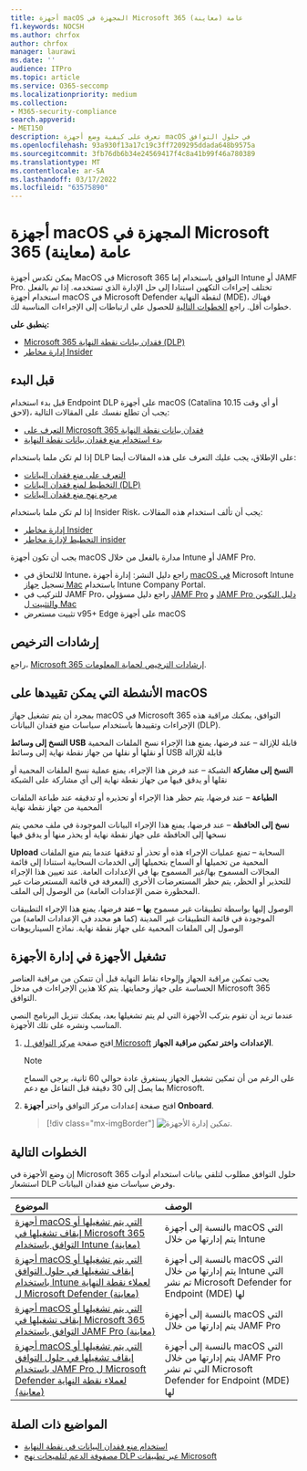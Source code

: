 ```yaml
---
title: أجهزة macOS المجهزة في Microsoft 365 عامة (معاينة)
f1.keywords: NOCSH
ms.author: chrfox
author: chrfox
manager: laurawi
ms.date: ''
audience: ITPro
ms.topic: article
ms.service: O365-seccomp
ms.localizationpriority: medium
ms.collection:
- M365-security-compliance
search.appverid:
- MET150
description: تعرف على كيفية وضع أجهزة macOS في حلول التوافق
ms.openlocfilehash: 93a930f13a17c19c3ff7209295ddada648b9575a
ms.sourcegitcommit: 3fb76db6b34e24569417f4c8a41b99f46a780389
ms.translationtype: MT
ms.contentlocale: ar-SA
ms.lasthandoff: 03/17/2022
ms.locfileid: "63575890"
---
```

# <a name="onboard-macos-devices-into-microsoft-365-overview-preview"></a>أجهزة macOS المجهزة في Microsoft 365 عامة (معاينة)

يمكن تكدس أجهزة MacOS في Microsoft 365 التوافق باستخدام إما Intune أو JAMF Pro. تختلف إجراءات التكهين استنادا إلى حل الإدارة الذي تستخدمه. إذا تم بالفعل استخدام أجهزة macOS في Microsoft Defender لنقطة النهاية (MDE)، فهناك خطوات أقل. راجع [الخطوات التالية](#next-steps) للحصول على ارتباطات إلى الإجراءات المناسبة لك.

**ينطبق على:**

- [Microsoft 365 فقدان بيانات نقطة النهاية (DLP)](./endpoint-dlp-learn-about.md)
- [إدارة مخاطر Insider](insider-risk-management.md#learn-about-insider-risk-management-in-microsoft-365)

## <a name="before-you-begin"></a>قبل البدء

قبل بدء استخدام Endpoint DLP على أجهزة macOS (Catalina 10.15 أو أي وقت لاحق)، يجب أن تطلع نفسك على المقالات التالية:

- [التعرف على Microsoft 365 فقدان بيانات نقطة النهاية](endpoint-dlp-learn-about.md#learn-about-microsoft-365-endpoint-data-loss-prevention)
- [بدء استخدام منع فقدان بيانات نقطة النهاية](endpoint-dlp-getting-started.md#get-started-with-endpoint-data-loss-prevention)

إذا لم تكن ملما باستخدام DLP على الإطلاق، يجب عليك التعرف على هذه المقالات أيضا:

- [التعرف على منع فقدان البيانات](dlp-learn-about-dlp.md#learn-about-data-loss-prevention)
- [التخطيط لمنع فقدان البيانات (DLP)](dlp-overview-plan-for-dlp.md#plan-for-data-loss-prevention-dlp)
- [مرجع نهج منع فقدان البيانات](dlp-policy-reference.md#data-loss-prevention-policy-reference)

إذا لم تكن ملما باستخدام Insider Risk، يجب أن تألف استخدام هذه المقالات:

 - [إدارة مخاطر Insider](insider-risk-management.md#learn-about-insider-risk-management-in-microsoft-365)
 - [التخطيط لإدارة مخاطر insider](insider-risk-management-plan.md#plan-for-insider-risk-management)

يجب أن تكون أجهزة macOS مدارة بالفعل من خلال Intune أو JAMF Pro.
 
- للالتحاق في Intune، راجع دليل النشر: إدارة أجهزة [macOS في](/mem/intune/fundamentals/deployment-guide-platform-macos) Microsoft Intune تسجيل [جهاز Mac](/mem/intune/user-help/enroll-your-device-in-intune-macos-cp) باستخدام Intune Company Portal. 
- للتركيب في JAMF Pro، راجع دليل مسؤولي [JAMF Pro](https://www.jamf.com/resources/product-documentation/jamf-pro-administrators-guide/) و [JAMF Pro دليل التكوين والتثبيت ل Mac](https://www.jamf.com/resources/product-documentation/jamf-pro-installation-guide-for-mac/)
- تثبيت مستعرض v95+ Edge على أجهزة macOS 

## <a name="licensing-guidance"></a>إرشادات الترخيص

راجع، [Microsoft 365 إرشادات الترخيص لحماية المعلومات](/office365/servicedescriptions/microsoft-365-service-descriptions/microsoft-365-tenantlevel-services-licensing-guidance/microsoft-365-security-compliance-licensing-guidance#information-protection-data-loss-prevention-for-exchange-online-sharepoint-online-and-onedrive-for-business).

## <a name="activities-that-can-be-restricted-on-macos"></a>الأنشطة التي يمكن تقييدها على macOS 

بمجرد أن يتم تشغيل جهاز macOS في Microsoft 365 التوافق، يمكنك مراقبة هذه الإجراءات وتقييدها باستخدام سياسات منع فقدان البيانات (DLP).

**النسخ إلى وسائط USB** قابلة للإزالة – عند فرضها، يمنع هذا الإجراء نسخ الملفات المحمية أو نقلها أو نقلها من جهاز نقطة نهاية إلى وسائط USB قابلة للإزالة 

**النسخ إلى مشاركة** الشبكة – عند فرض هذا الإجراء، يمنع عملية نسخ الملفات المحمية أو نقلها أو يدقق فيها من جهاز نقطة نهاية إلى أي مشاركة على الشبكة 

**الطباعة** – عند فرضها، يتم حظر هذا الإجراء أو تحذيره أو تدقيقه عند طباعة الملفات المحمية من جهاز نقطة نهاية 

**نسخ إلى الحافظة** – عند فرضها، يمنع هذا الإجراء البيانات الموجودة في ملف محمي يتم نسخها إلى الحافظة على جهاز نقطة نهاية أو يحذر منها أو يدقق فيها 

**Upload** السحابة – تمنع عمليات الإجراء هذه أو تحذر أو تدققها عندما يتم منع الملفات المحمية من تحميلها أو السماح بتحميلها إلى الخدمات السحابية استنادا إلى قائمة المجالات المسموح بها/غير المسموح بها في الإعدادات العامة. عند تعيين هذا الإجراء للتحذير أو الحظر، يتم حظر المستعرضات الأخرى (المعرفة في قائمة المستعرضات غير المحظورة ضمن الإعدادات العامة) من الوصول إلى الملف. 

الوصول إليها بواسطة تطبيقات غير مسموح **بها – عند** فرضها، يمنع هذا الإجراء التطبيقات الموجودة في قائمة التطبيقات غير المدينة (كما هو محدد في الإعدادات العامة) من الوصول إلى الملفات المحمية على جهاز نقطة نهاية. نماذج السيناريوهات 

## <a name="onboarding-devices-into-device-management"></a>تشغيل الأجهزة في إدارة الأجهزة

يجب تمكين مراقبة الجهاز وإلوحاء نقاط النهاية قبل أن تتمكن من مراقبة العناصر الحساسة على جهاز وحمايتها. يتم كلا هذين الإجراءات في مدخل Microsoft 365 التوافق.

عندما تريد أن تقوم بتركب الأجهزة التي لم يتم تشغيلها بعد، يمكنك تنزيل البرنامج النصي المناسب ونشره على تلك الأجهزة. <!--Follow the [Onboarding devices procedure](endpoint-dlp-getting-started.md#onboarding-devices).-->

<!--If you already have devices onboarded into [Microsoft Defender for Endpoint](/windows/security/threat-protection/), they will already appear in the managed devices list.-->

1. افتح صفحة [مركز التوافق ل Microsoft](https://compliance.microsoft.com) **الإعدادات** **واختر تمكين مراقبة الجهاز**.

   > [!NOTE]
   > على الرغم من أن تمكين تشغيل الجهاز يستغرق عادة حوالي 60 ثانية، يرجى السماح بما يصل إلى 30 دقيقة قبل التفاعل مع دعم Microsoft.

2. افتح صفحة إعدادات مركز التوافق واختر **أجهزة Onboard**.

   > [!div class="mx-imgBorder"]
   > ![تمكين إدارة الأجهزة.](../media/endpoint-dlp-learn-about-1-enable-device-management.png)

## <a name="next-steps"></a>الخطوات التالية

إن وضع الأجهزة في Microsoft 365 حلول التوافق مطلوب لتلقي بيانات استخدام أدوات استشعار DLP وفرض سياسات منع فقدان البيانات. 

الموضوع | الوصف
:---|:---
|[أجهزة macOS التي يتم تشغيلها أو إيقاف تشغيلها في Microsoft 365 التوافق باستخدام Intune (معاينة)](device-onboarding-offboarding-macos-intune.md#onboard-and-offboard-macos-devices-into-microsoft-365-compliance-solutions-using-intune-preview)|بالنسبة إلى أجهزة macOS التي يتم إدارتها من خلال Intune
|[أجهزة macOS التي يتم تشغيلها أو إيقاف تشغيلها في حلول التوافق باستخدام Intune لعملاء نقطة النهاية ل Microsoft Defender (معاينة)](device-onboarding-offboarding-macos-intune-mde.md#onboard-and-offboard-macos-devices-into-compliance-solutions-using-intune-for-microsoft-defender-for-endpoint-customers-preview) |بالنسبة إلى أجهزة macOS التي يتم إدارتها من خلال Intune التي تم نشر Microsoft Defender for Endpoint (MDE) لها
|[أجهزة macOS التي يتم تشغيلها أو إيقاف تشغيلها في Microsoft 365 التوافق باستخدام JAMF Pro (معاينة)](device-onboarding-offboarding-macos-jamfpro.md#onboard-and-offboard-macos-devices-into-microsoft-365-compliance-solutions-using-jamf-pro-preview) | بالنسبة إلى أجهزة macOS التي يتم إدارتها من خلال JAMF Pro
|[أجهزة macOS التي يتم تشغيلها أو إيقاف تشغيلها في حلول التوافق باستخدام JAMF Pro ل Microsoft Defender لعملاء نقطة النهاية (معاينة)](device-onboarding-offboarding-macos-jamfpro-mde.md#onboard-and-offboard-macos-devices-into-compliance-solutions-using-jamf-pro-for-microsoft-defender-for-endpoint-customers-preview)|بالنسبة إلى أجهزة macOS التي يتم إدارتها من خلال JAMF Pro التي تم نشر Microsoft Defender for Endpoint (MDE) لها


## <a name="related-topics"></a>المواضيع ذات الصلة

- [استخدام منع فقدان البيانات في نقطة النهاية](endpoint-dlp-using.md#using-endpoint-data-loss-prevention)
- [مصفوفة الدعم لتلميحات نهج DLP عبر تطبيقات Microsoft](dlp-policy-tips-reference.md#support-matrix-for-dlp-policy-tips-across-microsoft-apps)
